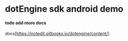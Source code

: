 # dotEngine sdk android  demo


#### todo  add more docs



docs[https://notedit.gitbooks.io/dotengine/content/]
